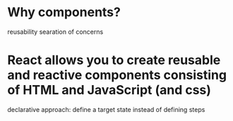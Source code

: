 # Why components?

reusability
searation of concerns

# React allows you to create reusable and reactive components consisting of HTML and JavaScript (and css)
declarative approach: define a target state instead of defining steps